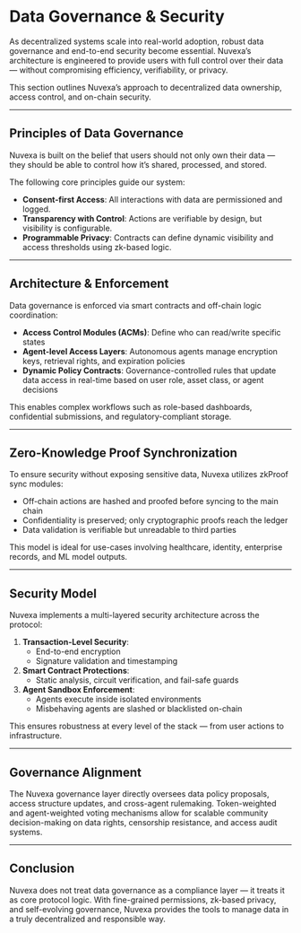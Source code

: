 # Data Governance & Security

As decentralized systems scale into real-world adoption, robust data governance and end-to-end security become essential. Nuvexa’s architecture is engineered to provide users with full control over their data — without compromising efficiency, verifiability, or privacy.

This section outlines Nuvexa’s approach to decentralized data ownership, access control, and on-chain security.

---

## Principles of Data Governance

Nuvexa is built on the belief that users should not only own their data — they should be able to control how it’s shared, processed, and stored.

The following core principles guide our system:

- **Consent-first Access**: All interactions with data are permissioned and logged.
- **Transparency with Control**: Actions are verifiable by design, but visibility is configurable.
- **Programmable Privacy**: Contracts can define dynamic visibility and access thresholds using zk-based logic.

---

## Architecture & Enforcement

Data governance is enforced via smart contracts and off-chain logic coordination:

- **Access Control Modules (ACMs)**: Define who can read/write specific states
- **Agent-level Access Layers**: Autonomous agents manage encryption keys, retrieval rights, and expiration policies
- **Dynamic Policy Contracts**: Governance-controlled rules that update data access in real-time based on user role, asset class, or agent decisions

This enables complex workflows such as role-based dashboards, confidential submissions, and regulatory-compliant storage.

---

## Zero-Knowledge Proof Synchronization

To ensure security without exposing sensitive data, Nuvexa utilizes zkProof sync modules:

- Off-chain actions are hashed and proofed before syncing to the main chain
- Confidentiality is preserved; only cryptographic proofs reach the ledger
- Data validation is verifiable but unreadable to third parties

This model is ideal for use-cases involving healthcare, identity, enterprise records, and ML model outputs.

---

## Security Model

Nuvexa implements a multi-layered security architecture across the protocol:

1. **Transaction-Level Security**:
   - End-to-end encryption
   - Signature validation and timestamping
2. **Smart Contract Protections**:
   - Static analysis, circuit verification, and fail-safe guards
3. **Agent Sandbox Enforcement**:
   - Agents execute inside isolated environments
   - Misbehaving agents are slashed or blacklisted on-chain

This ensures robustness at every level of the stack — from user actions to infrastructure.

---

## Governance Alignment

The Nuvexa governance layer directly oversees data policy proposals, access structure updates, and cross-agent rulemaking. Token-weighted and agent-weighted voting mechanisms allow for scalable community decision-making on data rights, censorship resistance, and access audit systems.

---

## Conclusion

Nuvexa does not treat data governance as a compliance layer — it treats it as core protocol logic. With fine-grained permissions, zk-based privacy, and self-evolving governance, Nuvexa provides the tools to manage data in a truly decentralized and responsible way.
